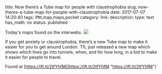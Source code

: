 title: Now there’s a Tube map for people with claustrophobia
slug: now-theres-a-tube-map-for-people-with-claustrophobia
date: 2017-07-07 14:20:40
tags: ifttt,map,maps,pocket
category: 
link: 
description: 
type: text
has_math: no
status: published

Today's maps found on the interwebs. ![](https://ift.tt/2sUH5cl)  
  

If you get anxiety or claustrophobia, there’s a new Tube map to make it easier for you to get around London. TfL just released a new map which shows which lines go into tunnels, when, and for how long, in a bid to make it easier for people to travel.  
  

Found at [https://ift.tt/2tfYhfM](https://ift.tt/2tfYhfM "https://ift.tt/2tfYhfM")



